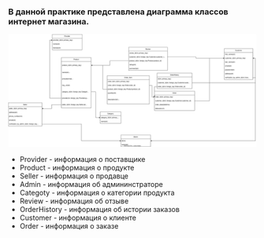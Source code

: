 ### В данной практике представлена диаграмма классов интернет магазина.
![Use_case](base_scheme.svg)
- Provider - информация о поставщике
- Product - информация о продукте
- Seller - информация о продавце
- Admin - информация об админинстраторе
- Categoty - информация о категории продукта
- Review - информация об отзыве
- OrderHistory - информация об истории заказов
- Customer - информация о клиенте
- Order - информация о заказе